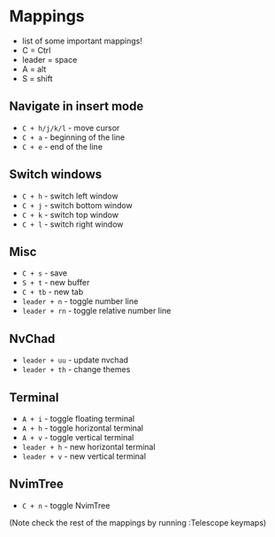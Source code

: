 # Mappings

- list of some important mappings!
- C = Ctrl
- leader = space
- A = alt
- S = shift

## Navigate in insert mode

- `C + h/j/k/l` - move cursor
- `C + a` - beginning of the line
- `C + e` -  end of the line

## Switch windows 

- `C + h` - switch left window
- `C + j` - switch bottom window
- `C + k` - switch top window
- `C + l` - switch right window

## Misc

- `C + s` - save
- `S + t` - new buffer
- `C + tb` - new tab
- `leader + n` - toggle number line
- `leader + rn` - toggle relative number line

## NvChad

- `leader + uu` - update nvchad
- `leader + th` - change themes

## Terminal 

- `A + i` - toggle floating terminal
- `A + h` - toggle horizontal terminal
- `A + v` - toggle vertical terminal
- `leader + h` - new horizontal terminal
- `leader + v` - new vertical terminal

## NvimTree

- `C + n` - toggle NvimTree

(Note check the rest of the mappings by running :Telescope keymaps)
